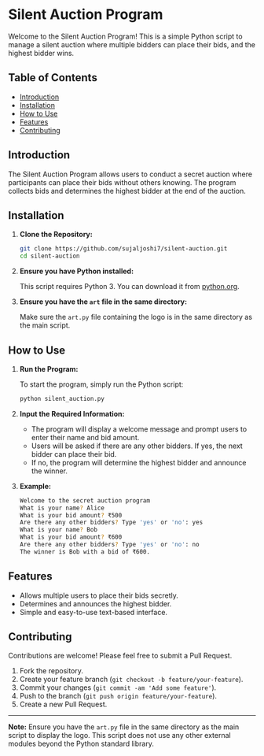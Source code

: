 # Silent Auction Program

Welcome to the Silent Auction Program! This is a simple Python script to manage a silent auction where multiple bidders can place their bids, and the highest bidder wins.

## Table of Contents
- [Introduction](#introduction)
- [Installation](#installation)
- [How to Use](#how-to-use)
- [Features](#features)
- [Contributing](#contributing)

## Introduction

The Silent Auction Program allows users to conduct a secret auction where participants can place their bids without others knowing. The program collects bids and determines the highest bidder at the end of the auction.

## Installation

1. **Clone the Repository:**

    ```bash
    git clone https://github.com/sujaljoshi7/silent-auction.git
    cd silent-auction
    ```

2. **Ensure you have Python installed:**

    This script requires Python 3. You can download it from [python.org](https://www.python.org/).

3. **Ensure you have the `art` file in the same directory:**

    Make sure the `art.py` file containing the logo is in the same directory as the main script.

## How to Use

1. **Run the Program:**

    To start the program, simply run the Python script:

    ```bash
    python silent_auction.py
    ```

2. **Input the Required Information:**

    - The program will display a welcome message and prompt users to enter their name and bid amount.
    - Users will be asked if there are any other bidders. If yes, the next bidder can place their bid.
    - If no, the program will determine the highest bidder and announce the winner.

3. **Example:**

    ```bash
    Welcome to the secret auction program
    What is your name? Alice
    What is your bid amount? ₹500
    Are there any other bidders? Type 'yes' or 'no': yes
    What is your name? Bob
    What is your bid amount? ₹600
    Are there any other bidders? Type 'yes' or 'no': no
    The winner is Bob with a bid of ₹600.
    ```

## Features

- Allows multiple users to place their bids secretly.
- Determines and announces the highest bidder.
- Simple and easy-to-use text-based interface.

## Contributing

Contributions are welcome! Please feel free to submit a Pull Request.

1. Fork the repository.
2. Create your feature branch (`git checkout -b feature/your-feature`).
3. Commit your changes (`git commit -am 'Add some feature'`).
4. Push to the branch (`git push origin feature/your-feature`).
5. Create a new Pull Request.

---

**Note:** Ensure you have the `art.py` file in the same directory as the main script to display the logo. This script does not use any other external modules beyond the Python standard library.
